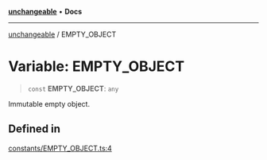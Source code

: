 [**unchangeable**](../README.md) • **Docs**

***

[unchangeable](../README.md) / EMPTY\_OBJECT

# Variable: EMPTY\_OBJECT

> `const` **EMPTY\_OBJECT**: `any`

Immutable empty object.

## Defined in

[constants/EMPTY\_OBJECT.ts:4](https://github.com/nevoland/unchangeable/blob/c15b981d32f388232a520f423807ef8c1f3bd134/lib/constants/EMPTY_OBJECT.ts#L4)
